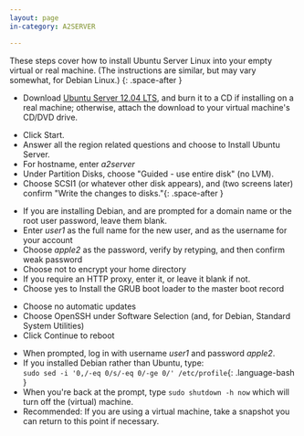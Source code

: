 ```yaml
---
layout: page
in-category: A2SERVER

---
```


These steps cover how to install Ubuntu Server Linux into your empty virtual or real machine. (The instructions are similar, but may vary somewhat, for Debian Linux.)
{: .space-after }

* Download [Ubuntu Server 12.04 LTS][Ubuntu download], and burn it to a CD if
  installing on a real machine; otherwise, attach the download to your
  virtual machine's CD/DVD drive.

<!-- space -->

* Click Start.
* Answer all the region related questions and choose to Install Ubuntu
  Server.
* For hostname, enter *a2server*
* Under Partition Disks, choose "Guided - use entire disk" (no LVM).
* Choose SCSI1 (or whatever other disk appears), and (two screens later)
  confirm "Write the changes to disks."{: .space-after }

<!-- space -->

* If you are installing Debian, and are prompted for a domain name or
  the root user password, leave them blank.
* Enter *user1* as the full name for the new user, and as the username
  for your account
* Choose *apple2* as the password, verify by retyping, and then confirm
  weak password
* Choose not to encrypt your home directory
* If you require an HTTP proxy, enter it, or leave it blank if not.
* Choose yes to Install the GRUB boot loader to the master boot record

<!-- space -->

* Choose no automatic updates
* Choose OpenSSH under Software Selection (and, for Debian, Standard
  System Utilities)
* Click Continue to reboot

<!-- space -->

* When prompted, log in with username *user1* and password *apple2*.
* If you installed Debian rather than Ubuntu, type:  
  `sudo sed -i '0,/-eq 0/s/-eq 0/-ge 0/' /etc/profile`{: .language-bash }
* When you're back at the prompt, type `sudo shutdown -h now` which
  will turn off the (virtual) machine.
* Recommended: If you are using a virtual machine, take a snapshot you
  can return to this point if necessary.

[Ubuntu download]: http://www.ubuntu.com/download/server/download
